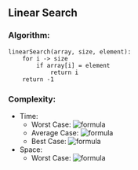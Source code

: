 ## Linear Search

### Algorithm:
```
linearSearch(array, size, element):
    for i -> size
        if array[i] = element
            return i
    return -1
```

### Complexity:
- Time:
    - Worst Case: ![formula](https://render.githubusercontent.com/render/math?math=O(n))
    - Average Case: ![formula](https://render.githubusercontent.com/render/math?math=O(n))
    - Best Case: ![formula](https://render.githubusercontent.com/render/math?math=O(1))
- Space:
    - Worst Case: ![formula](https://render.githubusercontent.com/render/math?math=O(1))